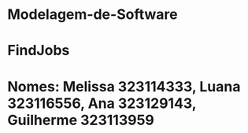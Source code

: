 # Modelagem-de-Software
# FindJobs
# Nomes: Melissa 323114333, Luana 323116556, Ana 323129143, Guilherme 323113959
#
